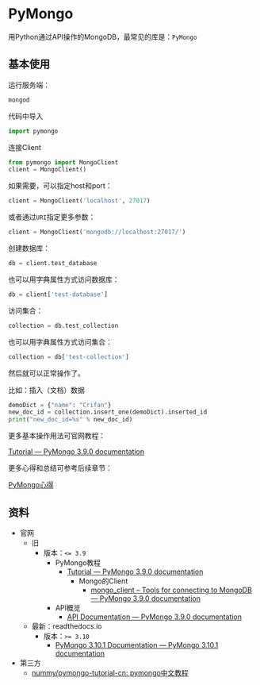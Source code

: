 # PyMongo

用Python通过API操作的MongoDB，最常见的库是：`PyMongo`

## 基本使用

运行服务端：

```bash
mongod
```

代码中导入

```python
import pymongo
```

连接Client

```python
from pymongo import MongoClient
client = MongoClient()
```

如果需要，可以指定host和port：

```python
client = MongoClient('localhost', 27017)
```

或者通过`URI`指定更多参数：

```python
client = MongoClient('mongodb://localhost:27017/')
```

创建数据库：

```python
db = client.test_database
```

也可以用字典属性方式访问数据库：

```python
db = client['test-database']
```

访问集合：

```python
collection = db.test_collection
```

也可以用字典属性方式访问集合：

```python
collection = db['test-collection']
```

然后就可以正常操作了。

比如：插入（文档）数据

```python
demoDict = {"name": "Crifan"}
new_doc_id = collection.insert_one(demoDict).inserted_id
print("new_doc_id=%s" % new_doc_id)
```

更多基本操作用法可官网教程：

[Tutorial — PyMongo 3.9.0 documentation](https://api.mongodb.com/python/current/tutorial.html)

更多心得和总结可参考后续章节：

[PyMongo心得](https://book.crifan.com/books/popular_document_db_mongodb/website/summary_note/pymongo/)

## 资料

* 官网
  * 旧
    * 版本：`<= 3.9`
      * PyMongo教程
        * [Tutorial — PyMongo 3.9.0 documentation](http://api.mongodb.com/python/current/tutorial.html)
          * Mongo的Client
            * [mongo_client – Tools for connecting to MongoDB — PyMongo 3.9.0 documentation](http://api.mongodb.com/python/current/api/pymongo/mongo_client.html#pymongo.mongo_client.MongoClient)
      * API概览
        * [API Documentation — PyMongo 3.9.0 documentation](http://api.mongodb.com/python/current/api/index.html)
  * 最新：readthedocs.io
    * 版本：`>= 3.10`
      * [PyMongo 3.10.1 Documentation — PyMongo 3.10.1 documentation](https://pymongo.readthedocs.io/en/stable/)
* 第三方
  * [nummy/pymongo-tutorial-cn: pymongo中文教程](https://github.com/nummy/pymongo-tutorial-cn)
